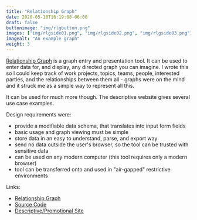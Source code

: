 ```yaml
---
title: "Relationship Graph"
date: 2020-05-16T16:19:08-06:00
draft: false
buttonimage: "img/rlgbutton.png"
images: ["img/rlgside01.png", "img/rlgside02.png", "img/rlgside03.png"]
imagealt: "An example graph"
weight: 3
---
```


[Relationship Graph](https://relgraph.notmet.net/) is a graph entry and presentation tool.  It can be used to enter data for, and display, any directed graph you can imagine.  I wrote this so I could keep track of work projects, topics, teams, people, interested parties, and the relationships between them all - graphs were on the mind and it struck me as a simple way to represent all this.

It can be used for much more though.  The descriptive website gives several use case examples.

Design requirements were:

- provide a modifiable data schema, that translates into input form fields
- basic usage and graph viewing must be simple
- store data in an easy to understand, parse, and export way
- send no data outside the user's browser, so the tool can be trusted with sensitive data
- can be used on any modern computer (this tool requires only a modern browser)
- tool can be transferred onto and used in "air-gapped" restrictive environments

Links:

- [Relationship Graph](https://relgraph.notmet.net/)
- [Source Code](https://github.com/kc0bfv/relationship_graph)
- [Descriptive/Promotional Site](https://relgraph.notmet.net/)
